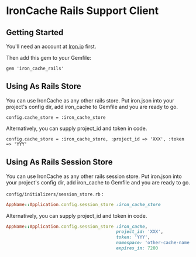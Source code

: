 # IronCache Rails Support Client

## Getting Started

You'll need an account at [Iron.io](http://www.iron.io) first.

Then add this gem to your Gemfile:

    gem 'iron_cache_rails'

## Using As Rails Store

You can use IronCache as any other rails store. Put iron.json into your project's config dir, add iron_cache to Gemfile and you are ready to go.

    config.cache_store = :iron_cache_store

Alternatively, you can supply project_id and token in code.

    config.cache_store = :iron_cache_store, :project_id => 'XXX', :token => 'YYY'

## Using As Rails Session Store

You can use IronCache as any other rails session store. Put iron.json into your project's config dir, add iron_cache to Gemfile and you are ready to go.

`config/initializers/session_store.rb` :

```ruby
AppName::Application.config.session_store :iron_cache_store
```

Alternatively, you can supply project_id and token in code.

```ruby
AppName::Application.config.session_store :iron_cache,
                                          project_id: 'XXX',
                                          token: 'YYY',
                                          namespace: 'other-cache-name',
                                          expires_in: 7200
```

